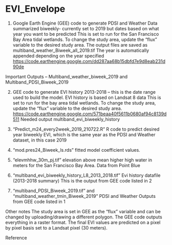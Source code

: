 # EVI_Envelope

1) Google Earth Engine (GEE) code to generate PDSI and Weather Data summarized biweekly- currently set to 2019 but dates based on what year you want to be predicted
This is set to run for the San Francisco Bay Area tidal wetlands. To change the study area, update the “flux” variable to the desired study area. 
The output files are saved as multiband_weather_Biweek_all_2019.tif
The year is automatically appended depending on the year specified  
https://code.earthengine.google.com/dd287aa68b15dbfd7e9d8eab231d90de

Important Outputs – Multiband_weather_biweek_2019 and Multiband_PDSI_Biweek_2019

2) GEE code to generate EVI history 2013-2018 – this is the date range used to build the model. EVI history is based on Landsat 8 data 
This is set to run for the bay area tidal wetlands. To change the study area, update the “flux” variable to the desired study area. 
https://code.earthengine.google.com/571beaa40f5611b0680af94c8139d511
Needed output multiband_evi_biweekly_history

3) “Predict_m24_every2week_2019_210722.R”     R code to predict desired year biweekly EVI, which is the same year as the PDSI and Weather dataset, in this case 2019


4) “mod.pres24_Biweek_ls.rds” fitted model coefficient values. 

5) “elevmhhw_30m_pj.tif” elevation above mean higher high water in meters for the San Francisco Bay Area. Data from Point Blue

6) “multiband_evi_biweekly_history_L8_2013_2018.tif” Evi history datafile (2013-2018 summary) 
    This is the output from GEE code listed in 2 

7) “multiband_PDSI_Biweek_2019.tif” and “multiband_weather_tmin_Biweek_2019” PDSI and Weather Outputs from GEE code listed in 1

Other notes
The study area is set in GEE as the “flux” variable and can be changed by uploading/drawing a different polygon. 
The GEE code outputs everything in a raster format. The final EVI values are predicted on a pixel by pixel basis set to a Landsat pixel (30 meters). 

Reference
